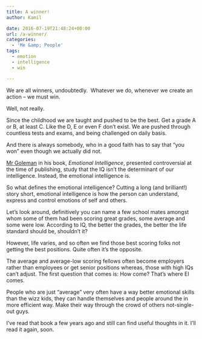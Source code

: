 ```yaml
---
title: A winner!
author: Kamil

date: 2016-07-19T21:48:24+00:00
url: /a-winner/
categories:
  - 'Me &amp; People'
tags:
  - emotion
  - intelligence
  - win

---
```

We are all winners, undoubtedly.  Whatever we do, whenever we create an action &#8211; we must win.

Well, not really.

Since the childhood we are taught and pushed to be the best. Get a grade A or B, at least C. Like the D, E or even F don&#8217;t exist. We are pushed through countless tests and exams, and being challenged on daily basis.

And there is always somebody, who in a good faith has to say that &#8220;you won&#8221; even though we actually did not.

[Mr Goleman][1] in his book, _Emotional Intelligence_, presented controversial at the time of publishing, study that the IQ isn&#8217;t the determinant of our intelligence. Instead, the emotional intelligence is.

So what defines the emotional intelligence? Cutting a long (and brilliant!) story short, emotional intelligence is how the person can understand, express and control emotions of self and others.

Let&#8217;s look around, definitively you can name a few school mates amongst whom some of them had been scoring great grades, some average and some were low. According to IQ, the better the grades, the better the life standard should be, shouldn&#8217;t it?

However, life varies, and so often we find those best scoring folks not getting the best positions. Quite often it&#8217;s the opposite.

The average and average-low scoring fellows often become employers rather than employees or get senior positions whereas, those with high IQs can&#8217;t adjust. The first question that comes is: How come? That&#8217;s where EI comes.

People who are just &#8220;average&#8221; very often have a way better emotional skills than the wizz kids, they can handle themselves and people around the in more efficient way. Make their way through the crowd of others not-single-out guys.

I&#8217;ve read that book a few years ago and still can find useful thoughts in it. I&#8217;ll read it again, soon.

<span class="embed-youtube" style="text-align:center; display: block;"></span>

&nbsp;

&nbsp;

 [1]: http://www.danielgoleman.info/topics/emotional-intelligence/
